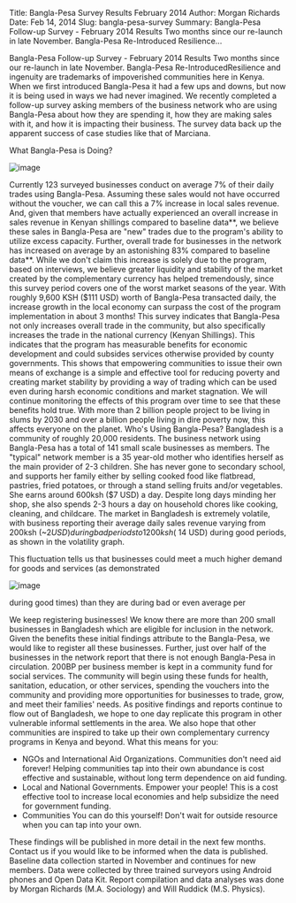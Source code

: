 Title: Bangla-Pesa Survey Results February 2014
Author: Morgan Richards
Date: Feb 14, 2014
Slug: bangla-pesa-survey
Summary: Bangla-Pesa Follow-up Survey - February 2014 Results Two months since our re-launch in late November. Bangla-Pesa Re-Introduced Resilience...

Bangla-Pesa Follow-up Survey - February 2014 Results Two months since
our re-launch in late November. Bangla-Pesa Re-IntroducedResilience and
ingenuity are trademarks of impoverished communities here in Kenya. When
we first introduced Bangla-Pesa it had a few ups and downs, but now it
is being used in ways we had never imagined. We recently completed a
follow-up survey asking members of the business network who are using
Bangla-Pesa about how they are spending it, how they are making sales
with it, and how it is impacting their business. The survey data back up
the apparent success of case studies like that of Marciana.

What Bangla-Pesa is Doing?

![image](images/blog/bangla-pesa-survey1.webp)

Currently 123 surveyed businesses conduct on average 7% of their daily
trades using Bangla-Pesa. Assuming these sales would not have occurred
without the voucher, we can call this a 7% increase in local sales
revenue. And, given that members have actually experienced an overall
increase in sales revenue in Kenyan shillings compared to baseline
data**, we believe these sales in Bangla-Pesa are "new" trades due to
the program's ability to utilize excess capacity. Further, overall
trade for businesses in the network has increased on average by an
astonishing 83% compared to baseline data**. While we don't claim this
increase is solely due to the program, based on interviews, we believe
greater liquidity and stability of the market created by the
complementary currency has helped tremendously, since this survey period
covers one of the worst market seasons of the year. With roughly 9,600
KSH ($111 USD) worth of Bangla-Pesa transacted daily, the increase
growth in the local economy can surpass the cost of the program
implementation in about 3 months! This survey indicates that Bangla-Pesa
not only increases overall trade in the community, but also specifically
increases the trade in the national currency (Kenyan Shillings). This
indicates that the program has measurable benefits for economic
development and could subsides services otherwise provided by county
governments. This shows that empowering communities to issue their own
means of exchange is a simple and effective tool for reducing poverty
and creating market stability by providing a way of trading which can be
used even during harsh economic conditions and market stagnation. We
will continue monitoring the effects of this program over time to see
that these benefits hold true. With more than 2 billion people project
to be living in slums by 2030 and over a billion people living in dire
poverty now, this affects everyone on the planet. Who's Using
Bangla-Pesa? Bangladesh is a community of roughly 20,000 residents. The
business network using Bangla-Pesa has a total of 141 small scale
businesses as members. The "typical" network member is a 35 year-old
mother who identifies herself as the main provider of 2-3 children. She
has never gone to secondary school, and supports her family either by
selling cooked food like flatbread, pastries, fried potatoes, or through
a stand selling fruits and/or vegetables. She earns around 600ksh ($7
USD) a day. Despite long days minding her shop, she also spends 2-3
hours a day on household chores like cooking, cleaning, and childcare.
The market in Bangladesh is extremely volatile, with business reporting
their average daily sales revenue varying from 200ksh (~$2 USD) during
bad periods to 1200ksh (~$14 USD) during good periods, as shown in the
volatility graph.

This fluctuation tells us that businesses could meet a much higher
demand for goods and services (as demonstrated

![image](images/blog/bangla-pesa-survey47.webp)

during good times) than they are during bad or even average per

We keep registering businesses! We know there are more than 200 small
businesses in Bangladesh which are eligible for inclusion in the
network. Given the benefits these initial findings attribute to the
Bangla-Pesa, we would like to register all these businesses. Further,
just over half of the businesses in the network report that there is not
enough Bangla-Pesa in circulation. 200BP per business member is kept in
a community fund for social services. The community will begin using
these funds for health, sanitation, education, or other services,
spending the vouchers into the community and providing more
opportunities for businesses to trade, grow, and meet their families'
needs. As positive findings and reports continue to flow out of
Bangladesh, we hope to one day replicate this program in other
vulnerable informal settlements in the area. We also hope that other
communities are inspired to take up their own complementary currency
programs in Kenya and beyond. What this means for you:

- NGOs and International Aid Organizations. Communities don't need
  aid forever! Helping communities tap into their own abundance is
  cost effective and sustainable, without long term dependence on aid
  funding.
- Local and National Governments. Empower your people! This is a cost
  effective tool to increase local economies and help subsidize the
  need for government funding.
- Communities You can do this yourself! Don't wait for outside
  resource when you can tap into your own.

These findings will be published in more detail in the next few months.
Contact us if you would like to be informed when the data is published.
Baseline data collection started in November and continues for new
members. Data were collected by three trained surveyors using Android
phones and Open Data Kit. Report compilation and data analyses was done
by Morgan Richards (M.A. Sociology) and Will Ruddick (M.S. Physics).
